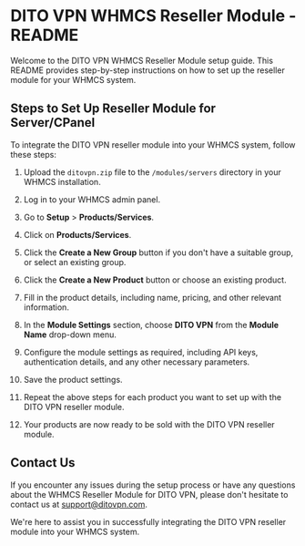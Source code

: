 # DITO VPN WHMCS Reseller Module - README

Welcome to the DITO VPN WHMCS Reseller Module setup guide. This README provides step-by-step instructions on how to set up the reseller module for your WHMCS system.

## Steps to Set Up Reseller Module for Server/CPanel

To integrate the DITO VPN reseller module into your WHMCS system, follow these steps:

1. Upload the `ditovpn.zip` file to the `/modules/servers` directory in your WHMCS installation.

2. Log in to your WHMCS admin panel.

3. Go to **Setup** > **Products/Services**.

4. Click on **Products/Services**.

5. Click the **Create a New Group** button if you don't have a suitable group, or select an existing group.

6. Click the **Create a New Product** button or choose an existing product.

7. Fill in the product details, including name, pricing, and other relevant information.

8. In the **Module Settings** section, choose **DITO VPN** from the **Module Name** drop-down menu.

9. Configure the module settings as required, including API keys, authentication details, and any other necessary parameters.

10. Save the product settings.

11. Repeat the above steps for each product you want to set up with the DITO VPN reseller module.

12. Your products are now ready to be sold with the DITO VPN reseller module.

## Contact Us

If you encounter any issues during the setup process or have any questions about the WHMCS Reseller Module for DITO VPN, please don't hesitate to contact us at support@ditovpn.com.

We're here to assist you in successfully integrating the DITO VPN reseller module into your WHMCS system.
